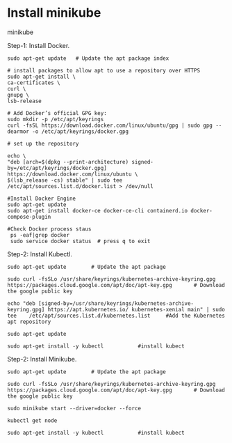 # Install minikube
minikube

Step-1:  Install Docker.​ 

    sudo apt-get update   # Update the apt package index
      
    # install packages to allow apt to use a repository over HTTPS
    sudo apt-get install \              
    ca-certificates \
    curl \
    gnupg \
    lsb-release ​                                                              

    # Add Docker’s official GPG key:  
    sudo mkdir -p /etc/apt/keyrings​      
    curl -fsSL https://download.docker.com/linux/ubuntu/gpg | sudo gpg --dearmor -o /etc/apt/keyrings/docker.gpg       
     
    # set up the repository
    
    echo \
    "deb [arch=$(dpkg --print-architecture) signed-by=/etc/apt/keyrings/docker.gpg] https://download.docker.com/linux/ubuntu \
    $(lsb_release -cs) stable" | sudo tee /etc/apt/sources.list.d/docker.list > /dev/null
    
    #Install Docker Engine
    sudo apt-get update
    sudo apt-get install docker-ce docker-ce-cli containerd.io docker-compose-plugin
    
    #Check Docker process staus
     ps -eaf|grep docker
     sudo service docker status  # press q to exit


Step-2: Install Kubectl.​ 
   
    sudo apt-get update        # Update the apt package
    
    sudo curl -fsSLo /usr/share/keyrings/kubernetes-archive-keyring.gpg https://packages.cloud.google.com/apt/doc/apt-key.gpg       # Download the google public key
    
    echo "deb [signed-by=/usr/share/keyrings/kubernetes-archive-keyring.gpg] https://apt.kubernetes.io/ kubernetes-xenial main" | sudo tee    /etc/apt/sources.list.d/kubernetes.list     #Add the Kubernetes apt repository
    
    sudo apt-get update
    
    sudo apt-get install -y kubectl           #install kubect


Step-2: Install Minikube.​ 
   
    sudo apt-get update        # Update the apt package
    
    sudo curl -fsSLo /usr/share/keyrings/kubernetes-archive-keyring.gpg https://packages.cloud.google.com/apt/doc/apt-key.gpg       # Download the google public key
    
    sudo minikube start --driver=docker --force
    
    kubectl get node
    
    sudo apt-get install -y kubectl           #install kubect


 


